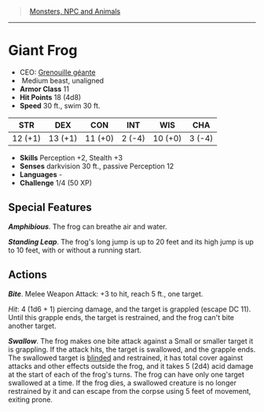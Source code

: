 ﻿---
!MonsterVO
Type: beast
Size: Medium
Alignment: unaligned
ArmorClass: 11
HitPoints: 18 (4d8)
Speed: 30 ft., swim 30 ft.
Strength: 12 (+1)
Dexterity: 13 (+1)
Constitution: 11 (+0)
Intelligence: ' 2 (-4)'
Wisdom: 10 (+0)
Charisma: ' 3 (-4)'
Skills: Perception +2, Stealth +3
Senses: darkvision 30 ft., passive Perception 12
Languages: '-'
Challenge: 1/4 (50 XP)
Id: monsters_vo.md#giant-frog
ParentLink: monsters_vo.md#monsters-npc-and-animals
Name: Giant Frog
ParentName: Monsters, NPC and Animals
NameLevel: 1
AltName: '[Grenouille géante](hd_monsters_grenouille_geante.md)'
---
> [Monsters, NPC and Animals](srd_monsters.md)

---

# Giant Frog

- CEO: [Grenouille géante](hd_monsters_grenouille_geante.md)
-  Medium beast, unaligned
- **Armor Class** 11
- **Hit Points** 18 (4d8)
- **Speed** 30 ft., swim 30 ft.

|STR|DEX|CON|INT|WIS|CHA|
|---|---|---|---|---|---|
|12 (+1)|13 (+1)|11 (+0)| 2 (-4)|10 (+0)| 3 (-4)|

- **Skills** Perception +2, Stealth +3
- **Senses** darkvision 30 ft., passive Perception 12
- **Languages** -
- **Challenge** 1/4 (50 XP)

## Special Features

**_Amphibious_**. The frog can breathe air and water.

**_Standing Leap_**. The frog's long jump is up to 20 feet and its high jump is up to 10 feet, with or without a running start.

## Actions

**_Bite_**. Melee Weapon Attack: +3 to hit, reach 5 ft., one target.

_Hit_: 4 (1d6 + 1) piercing damage, and the target is grappled (escape DC 11). Until this grapple ends, the target is restrained, and the frog can't bite another target.

**_Swallow_**. The frog makes one bite attack against a Small or smaller target it is grappling. If the attack hits, the target is swallowed, and the grapple ends. The swallowed target is [blinded](srd_conditions_blinded.md) and restrained, it has total cover against attacks and other effects outside the frog, and it takes 5 (2d4) acid damage at the start of each of the frog's turns. The frog can have only one target swallowed at a time. If the frog dies, a swallowed creature is no longer restrained by it and can escape from the corpse using 5 feet of movement, exiting prone.

